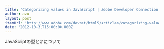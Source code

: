 ```yaml
---
title: 'Categorizing values in JavaScript | Adobe Developer Connection'
author: azu
layout: post
itemUrl: 'http://www.adobe.com/devnet/html5/articles/categorizing-values-in-javascript.html'
date: '2012-10-31T15:00:00.000Z'
---
```

JavaScriptの型とかについて
